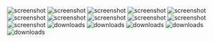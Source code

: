 ![screenshot](1b1.png)
![screenshot](ls.png)
![screenshot](grep.png)
![screenshot](cmds.png)
![screenshot](commands1.png)
![screenshot](commands2.png)
![screenshot](commands3.png)
![screenshot](commands4.png)
![screenshot](dc.png)
![screenshot](fc.png)
![screenshot](exp2.png)
![downloads](3(1).png)
![downloads](3(2).png)
![downloads](3(3).png)
![downloads](4(1).png)
![downloads](4(2).png)
